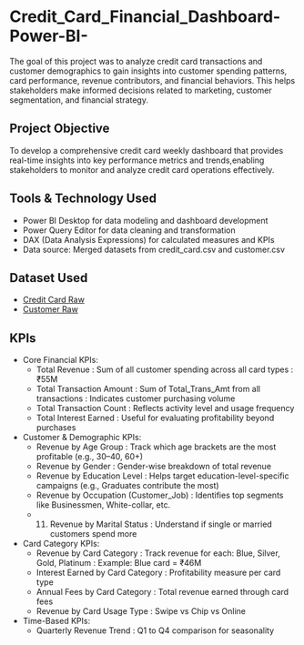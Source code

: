 # Credit_Card_Financial_Dashboard-Power-BI-
The goal of this project was to analyze credit card transactions and customer demographics to gain insights into customer spending patterns, card performance, revenue contributors, and financial behaviors. This helps stakeholders make informed decisions related to marketing, customer segmentation, and financial strategy.

## Project Objective
To develop a comprehensive credit card weekly dashboard that provides real-time insights into key performance metrics and trends,enabling stakeholders to monitor and analyze credit card operations effectively.

## Tools & Technology Used
- Power BI Desktop for data modeling and dashboard development
- Power Query Editor for data cleaning and transformation
- DAX (Data Analysis Expressions) for calculated measures and KPIs
- Data source: Merged datasets from credit_card.csv and customer.csv


## Dataset Used
- <a href="https://github.com/yug0537/Credit_Card_Financial_Dashboard-Power-BI-/blob/main/credit_card.csv">Credit Card Raw<a/>
- <a href="https://github.com/yug0537/Credit_Card_Financial_Dashboard-Power-BI-/blob/main/customer.csv">Customer Raw<a/>

## KPIs
- Core Financial KPIs:
   - Total Revenue : Sum of all customer spending across all card types : ₹55M
   - Total Transaction Amount : Sum of Total_Trans_Amt from all transactions : Indicates customer purchasing volume
   - Total Transaction Count : Reflects activity level and usage frequency
   - Total Interest Earned : Useful for evaluating profitability beyond purchases
- Customer & Demographic KPIs:
   - Revenue by Age Group : Track which age brackets are the most profitable (e.g., 30–40, 60+)
   - Revenue by Gender : Gender-wise breakdown of total revenue
   - Revenue by Education Level : Helps target education-level-specific campaigns (e.g., Graduates contribute the most)
   - Revenue by Occupation (Customer_Job) : Identifies top segments like Businessmen, White-collar, etc.
   - 11.	Revenue by Marital Status : Understand if single or married customers spend more
- Card Category KPIs:
   - Revenue by Card Category : Track revenue for each: Blue, Silver, Gold, Platinum : Example: Blue card = ₹46M
   - Interest Earned by Card Category : Profitability measure per card type
   - Annual Fees by Card Category : Total revenue earned through card fees
   - Revenue by Card Usage Type : Swipe vs Chip vs Online
- Time-Based KPIs:
   - Quarterly Revenue Trend : Q1 to Q4 comparison for seasonality



